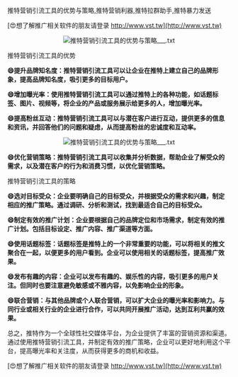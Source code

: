 推特营销引流工具的优势与策略,推特营销利器,推特拉群助手,推特暴力发送

[😍想了解推广相关软件的朋友请登录 http://www.vst.tw](http://www.vst.tw)

 <center><img src="https://vst.tw/MP4/tuiguang/png/6.png" alt="推特营销引流工具的优势与策略___.txt"></center>

推特营销引流工具的优势

**😄提升品牌知名度：推特营销引流工具可以让企业在推特上建立自己的品牌形象，提高品牌知名度，吸引更多的目标用户。**

**😄增加曝光率：使用推特营销引流工具可以通过推特上的各种功能，如话题标签、图片、视频等，将企业的产品或服务展示给更多的人，增加曝光率。**

**😄提高粉丝互动：推特营销引流工具可以与潜在客户进行互动，提供更多的信息和资讯，并回答他们的问题和疑虑，从而提高粉丝的忠诚度和互动率。**

 <center><img src="https://vst.tw/MP4/tuiguang/png/5.png" alt="推特营销引流工具的优势与策略___.txt"></center>

**😄优化营销策略：推特营销引流工具可以收集并分析数据，帮助企业了解受众的需求，以及潜在客户的行为和消费习惯，以优化营销策略。**

推特营销引流工具的策略

**😄选对目标受众：企业要明确自己的目标受众，并根据受众的需求和兴趣，制定相应的推广策略。通过调研、分析和测试，找到最适合自己的目标受众。**

**😄制定有效的推广计划：企业要根据自己的品牌定位和市场需求，制定有效的推广计划。包括目标设定、推广内容、推广渠道等方面。**

**😄使用话题标签：话题标签是推特上的一个非常重要的功能，可以将相关的推文聚合在一起，以便更多的用户看到。企业可以使用相关的话题标签，提高推广效果。**

**😄发布有趣的内容：企业可以发布有趣的、娱乐性的内容，吸引更多的用户关注。但同时也要注意避免敏感或不雅内容，以免影响企业的形象。**

**😄联合营销：与其他品牌或个人联合营销，可以扩大企业的曝光率和影响力。与同行业或相关行业的企业进行合作，可以共同开展推广活动，达到互利共赢的效果。**

总之，推特作为一个全球性社交媒体平台，为企业提供了丰富的营销资源和渠道。通过使用推特营销引流工具，并制定有效的推广策略，企业可以更好地利用这个平台，提高曝光率和关注度，从而获得更多的商机和收益。

[😍想了解推广相关软件的朋友请登录 http://www.vst.tw](http://www.vst.tw)



